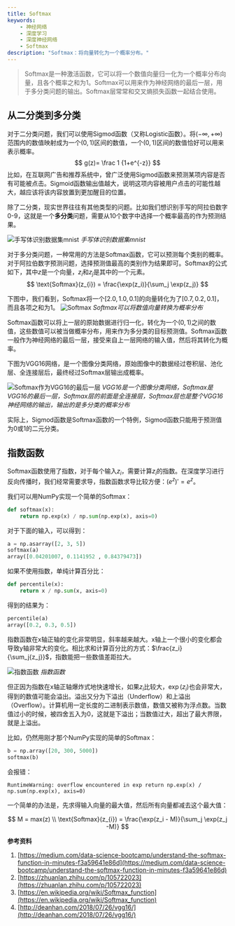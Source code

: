 ```yaml
---
title: Softmax
keywords: 
    - 神经网络
    - 深度学习
    - 深度神经网络
    - Softmax
description: "Softmax：将向量转化为一个概率分布。"
---
```




> Softmax是一种激活函数，它可以将一个数值向量归一化为一个概率分布向量，且各个概率之和为1。Softmax可以用来作为神经网络的最后一层，用于多分类问题的输出。Softmax层常常和交叉熵损失函数一起结合使用。

## 从二分类到多分类

对于二分类问题，我们可以使用Sigmod函数（又称Logistic函数）。将$(-\infty, +\infty)$范围内的数值映射成为一个$(0,1)$区间的数值，一个$(0,1)$区间的数值恰好可以用来表示概率。
$$
g(z)= \frac 1 {1+e^{-z}}
$$
比如，在互联网广告和推荐系统中，曾广泛使用Sigmod函数来预测某项内容是否有可能被点击。Sigmoid函数输出值越大，说明这项内容被用户点击的可能性越大，越应该将该内容放置到更加醒目的位置。

除了二分类，现实世界往往有其他类型的问题。比如我们想识别手写的阿拉伯数字0-9，这就是一个**多分类**问题，需要从10个数字中选择一个概率最高的作为预测结果。

![手写体识别数据集mnist](http://aixingqiu-1258949597.cos.ap-beijing.myqcloud.com/2020-08-05-073407.png)
*手写体识别数据集mnist*

对于多分类问题，一种常用的方法是Softmax函数，它可以预测每个类别的概率。对于阿拉伯数字预测问题，选择预测值最高的类别作为结果即可。Softmax的公式如下，其中$z$是一个向量，$z_i$和$z_j$是其中的一个元素。
$$
\text{Softmax}(z_{i}) = \frac{\exp(z_i)}{\sum_j \exp(z_j)}
$$

下图中，我们看到，Softmax将一个$[2.0, 1.0, 0.1]$的向量转化为了$[0.7, 0.2, 0.1]$，而且各项之和为1。
![Softmax](http://aixingqiu-1258949597.cos.ap-beijing.myqcloud.com/2020-08-05-073415.png)
*Softmax可以将数值向量转换为概率分布*

Softmax函数可以将上一层的原始数据进行归一化，转化为一个$(0,1)$之间的数值，这些数值可以被当做概率分布，用来作为多分类的目标预测值。Softmax函数一般作为神经网络的最后一层，接受来自上一层网络的输入值，然后将其转化为概率。

下图为VGG16网络，是一个图像分类网络，原始图像中的数据经过卷积层、池化层、全连接层后，最终经过Softmax层输出成概率。

![Softmax作为VGG16的最后一层](http://aixingqiu-1258949597.cos.ap-beijing.myqcloud.com/2020-08-05-073421.png)
*VGG16是一个图像分类网络，Softmax是VGG16的最后一层，Softmax层的前面是全连接层，Softmax层也是整个VGG16神经网络的输出，输出的是多分类的概率分布*

实际上，Sigmod函数是Softmax函数的一个特例，Sigmod函数只能用于预测值为0或1的二元分类。

## 指数函数

Softmax函数使用了指数，对于每个输入$z_i$，需要计算$z_i$的指数。在深度学习进行反向传播时，我们经常需要求导，指数函数求导比较方便：$(e^z)' = e^z$。

我们可以用NumPy实现一个简单的Softmax：

```python
def softmax(x):
    return np.exp(x) / np.sum(np.exp(x), axis=0)
```

对于下面的输入，可以得到：

```python
a = np.asarray([2, 3, 5]) 
softmax(a)
array([0.04201007, 0.1141952 , 0.84379473])
```

如果不使用指数，单纯计算百分比：

```python
def percentile(x):
    return x / np.sum(x, axis=0)
```

得到的结果为：

```python
percentile(a)
array([0.2, 0.3, 0.5])
```

指数函数在x轴正轴的变化非常明显，斜率越来越大。x轴上一个很小的变化都会导致y轴非常大的变化。相比求和计算百分比的方式：$\frac{z_i}{\sum_j{z_j}}$，指数能把一些数值差距拉大。

![指数函数](http://aixingqiu-1258949597.cos.ap-beijing.myqcloud.com/2020-08-05-073428.png)
*指数函数*

但正因为指数在x轴正轴爆炸式地快速增长，如果$z_i$比较大，$\exp(z_i)$也会非常大，得到的数值可能会溢出。溢出又分为下溢出（Underflow）和上溢出（Overflow）。计算机用一定长度的二进制表示数值，数值又被称为浮点数。当数值过小的时候，被四舍五入为0，这就是下溢出；当数值过大，超出了最大界限，就是上溢出。

比如，仍然用刚才那个NumPy实现的简单的Softmax：

```python
b = np.array([20, 300, 5000])
softmax(b)
```

会报错：

```
RuntimeWarning: overflow encountered in exp return np.exp(x) / np.sum(np.exp(x), axis=0)
```

一个简单的办法是，先求得输入向量的最大值，然后所有向量都减去这个最大值：

$$
M = max(z) \\
\text{Softmax}(z_{i}) = \frac{\exp(z_i - M)}{\sum_j \exp(z_j -M)}
$$



**参考资料**

1. [https://medium.com/data-science-bootcamp/understand-the-softmax-function-in-minutes-f3a59641e86d](https://medium.com/data-science-bootcamp/understand-the-softmax-function-in-minutes-f3a59641e86d)
2. [https://zhuanlan.zhihu.com/p/105722023](https://zhuanlan.zhihu.com/p/105722023)
3. [https://en.wikipedia.org/wiki/Softmax_function](https://en.wikipedia.org/wiki/Softmax_function)
4. [http://deanhan.com/2018/07/26/vgg16/](http://deanhan.com/2018/07/26/vgg16/)